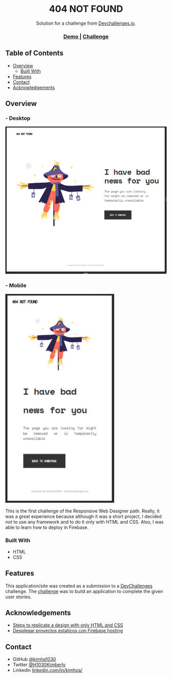 <!-- Please update value in the {}  -->

<h1 align="center">404 NOT FOUND</h1>

<div align="center">
   Solution for a challenge from  <a href="http://devchallenges.io" target="_blank">Devchallenges.io</a>.
</div>

<div align="center">
  <h3>
    <a href="https://project404notfound-a459d.web.app/">
      Demo
    </a>
    <span> | </span>
    <a href="https://devchallenges.io/challenges/wBunSb7FPrIepJZAg0sY">
      Challenge
    </a>
  </h3>
</div>

<!-- TABLE OF CONTENTS -->

## Table of Contents

- [Overview](#overview)
  - [Built With](#built-with)
- [Features](#features)
- [Contact](#contact)
- [Acknowledgements](#acknowledgements)

<!-- OVERVIEW -->

## Overview

### - Desktop

![Desktop Version](images/desktop.png)

### - Mobile

![Mobile Version](images/mobile.png)

This is the first challenge of the Responsive Web Designer path. Really, it was a great experience because although it was a short project, I decided not to use any framework and to do it only with HTML and CSS.
Also, I was able to learn how to deploy in Firebase.

### Built With

- HTML
- CSS

## Features

This application/site was created as a submission to a [DevChallenges](https://devchallenges.io/challenges) challenge. The [challenge](https://devchallenges.io/challenges/wBunSb7FPrIepJZAg0sY) was to build an application to complete the given user stories.

## Acknowledgements

- [Steps to replicate a design with only HTML and CSS](https://devchallenges-blogs.web.app/how-to-replicate-design/)
- [Desplegar proyectos estaticos con Firebase hosting](https://www.youtube.com/watch?v=4Qdg6m_naxg)

## Contact

- GitHub [@kimha1030](https://{github.com/kimha1030})
- Twitter [@H1030Kimberly](https://{twitter.com/H1030Kimberly})
- Linkedin [linkedin.com/in/kimhza/](https://www.linkedin.com/in/kimhza/)
